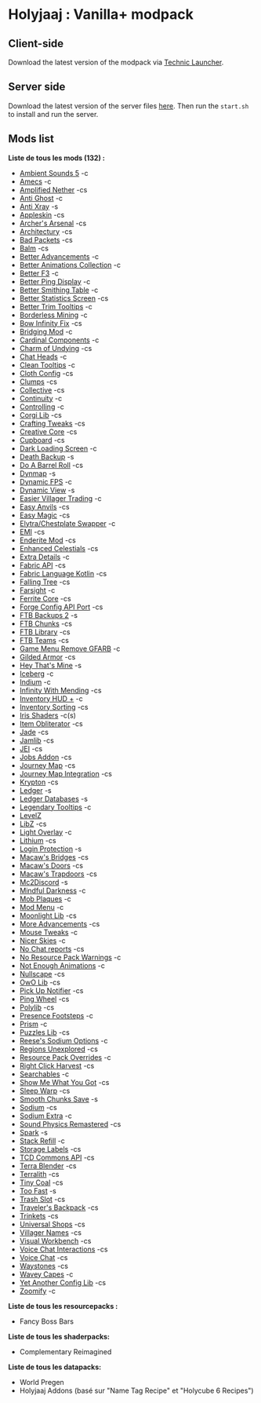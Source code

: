 # Holyjaaj : Vanilla+ modpack

## Client-side
Download the latest version of the modpack via [Technic Launcher](https://www.technicpack.net/modpack/holyjaaj.1931807).

## Server side
Download the latest version of the server files [here](https://github.com/Captn138/holyjaaj-vanillaplus-modpack-server/releases/latest/download/server.zip).
Then run the `start.sh` to install and run the server.

## Mods list
**__Liste de tous les mods (132) :__** 
- [Ambient Sounds 5](https://www.curseforge.com/minecraft/mc-mods/ambientsounds) -c
- [Amecs](https://www.curseforge.com/minecraft/mc-mods/amecs) -c
- [Amplified Nether](https://www.curseforge.com/minecraft/mc-mods/amplified-nether) -cs
- [Anti Ghost](https://www.curseforge.com/minecraft/mc-mods/antighost) -c
- [Anti Xray](https://www.curseforge.com/minecraft/mc-mods/antixray) -s
- [Appleskin](https://www.curseforge.com/minecraft/mc-mods/appleskin) -cs
- [Archer's Arsenal](https://www.curseforge.com/minecraft/mc-mods/archarsenal) -cs
- [Architectury](https://www.curseforge.com/minecraft/mc-mods/architectury-api) -cs
- [Bad Packets](https://www.curseforge.com/minecraft/mc-mods/badpackets) -cs
- [Balm](https://www.curseforge.com/minecraft/mc-mods/balm-fabric) -cs
- [Better Advancements](https://www.curseforge.com/minecraft/mc-mods/better-advancements) -c
- [Better Animations Collection](https://www.curseforge.com/minecraft/mc-mods/better-animations-collection) -c
- [Better F3](https://www.curseforge.com/minecraft/mc-mods/betterf3) -c
- [Better Ping Display](https://www.curseforge.com/minecraft/mc-mods/better-ping-display-fabric) -c
- [Better Smithing Table](https://www.curseforge.com/minecraft/mc-mods/bettersmithingtable) -c
- [Better Statistics Screen](https://www.curseforge.com/minecraft/mc-mods/better-stats) -cs
- [Better Trim Tooltips](https://www.curseforge.com/minecraft/mc-mods/better-trim-tooltips) -c
- [Borderless Mining](https://www.curseforge.com/minecraft/mc-mods/borderless-mining) -c
- [Bow Infinity Fix](https://www.curseforge.com/minecraft/mc-mods/bow-infinity-fix) -cs
- [Bridging Mod](https://www.curseforge.com/minecraft/mc-mods/bridging-mod) -c
- [Cardinal Components](https://www.curseforge.com/minecraft/mc-mods/cardinal-components) -c
- [Charm of Undying](https://www.curseforge.com/minecraft/mc-mods/charm-of-undying) -cs
- [Chat Heads](https://www.curseforge.com/minecraft/mc-mods/chat-heads) -c
- [Clean Tooltips](https://www.curseforge.com/minecraft/mc-mods/clean-tooltips) -c
- [Cloth Config](https://www.curseforge.com/minecraft/mc-mods/cloth-config) -cs
- [Clumps](https://www.curseforge.com/minecraft/mc-mods/clumps) -cs
- [Collective](https://www.curseforge.com/minecraft/mc-mods/collective) -cs
- [Continuity](https://www.curseforge.com/minecraft/mc-mods/continuity) -c
- [Controlling](https://www.curseforge.com/minecraft/mc-mods/controlling) -c
- [Corgi Lib](https://www.curseforge.com/minecraft/mc-mods/corgilib) -cs
- [Crafting Tweaks](https://www.curseforge.com/minecraft/mc-mods/crafting-tweaks-fabric) -cs
- [Creative Core](https://www.curseforge.com/minecraft/mc-mods/creativecore) -cs
- [Cupboard](https://www.curseforge.com/minecraft/mc-mods/cupboard) -cs
- [Dark Loading Screen](https://www.curseforge.com/minecraft/mc-mods/dark-loading-screen) -c
- [Death Backup](https://www.curseforge.com/minecraft/mc-mods/death-backup) -s
- [Do A Barrel Roll](https://www.curseforge.com/minecraft/mc-mods/do-a-barrel-roll) -cs
- [Dynmap](https://www.curseforge.com/minecraft/mc-mods/dynmapforge) -s
- [Dynamic FPS](https://www.curseforge.com/minecraft/mc-mods/dynamic-fps) -c
- [Dynamic View](https://www.curseforge.com/minecraft/mc-mods/dynamic-view-fabric) -s
- [Easier Villager Trading](https://www.curseforge.com/minecraft/mc-mods/easiervillagertrading) -c
- [Easy Anvils](https://www.curseforge.com/minecraft/mc-mods/easy-anvils) -cs
- [Easy Magic](https://www.curseforge.com/minecraft/mc-mods/easy-magic) -cs
- [Elytra/Chestplate Swapper](https://www.curseforge.com/minecraft/mc-mods/elytra-chestplate-swapper) -c
- [EMI](https://www.curseforge.com/minecraft/mc-mods/emi) -cs
- [Enderite Mod](https://www.curseforge.com/minecraft/mc-mods/enderite-mod-for-fabric) -cs
- [Enhanced Celestials](https://www.curseforge.com/minecraft/mc-mods/enhanced-celestials-fabric) -cs
- [Extra Details](https://www.curseforge.com/minecraft/mc-mods/pandas-extra-details) -c
- [Fabric API](https://www.curseforge.com/minecraft/mc-mods/fabric-api) -cs
- [Fabric Language Kotlin](https://www.curseforge.com/minecraft/mc-mods/fabric-language-kotlin) -cs
- [Falling Tree](https://www.curseforge.com/minecraft/mc-mods/falling-tree) -cs
- [Farsight](https://www.curseforge.com/minecraft/mc-mods/farsight-fabric) -c
- [Ferrite Core](https://www.curseforge.com/minecraft/mc-mods/ferritecore-fabric) -cs
- [Forge Config API Port](https://www.curseforge.com/minecraft/mc-mods/forge-config-api-port-fabric) -cs
- [FTB Backups 2](https://www.curseforge.com/minecraft/mc-mods/ftb-backups-2) -s
- [FTB Chunks](https://www.curseforge.com/minecraft/mc-mods/ftb-chunks-fabric) -cs
- [FTB Library](https://www.curseforge.com/minecraft/mc-mods/ftb-library-fabric) -cs
- [FTB Teams](https://www.curseforge.com/minecraft/mc-mods/ftb-teams-fabric) -cs
- [Game Menu Remove GFARB](https://www.curseforge.com/minecraft/mc-mods/game-menu-remove-gfarb) -c
- [Gilded Armor](https://www.curseforge.com/minecraft/mc-mods/gildedarmor) -cs
- [Hey That's Mine](https://www.curseforge.com/minecraft/mc-mods/htm) -s
- [Iceberg](https://www.curseforge.com/minecraft/mc-mods/iceberg-fabric) -c
- [Indium](https://www.curseforge.com/minecraft/mc-mods/indium) -c
- [Infinity With Mending](https://www.curseforge.com/minecraft/mc-mods/infinity-with-mending) -cs
- [Inventory HUD +](https://www.curseforge.com/minecraft/mc-mods/inventory-hud-forge) -c
- [Inventory Sorting](https://www.curseforge.com/minecraft/mc-mods/inventory-sorting) -cs
- [Iris Shaders](https://www.curseforge.com/minecraft/mc-mods/irisshaders) -c(s)
- [Item Obliterator](https://www.curseforge.com/minecraft/mc-mods/item-obliterator) -cs
- [Jade](https://www.curseforge.com/minecraft/mc-mods/jade) -cs
- [Jamlib](https://www.curseforge.com/minecraft/mc-mods/jamlib) -cs
- [JEI](https://www.curseforge.com/minecraft/mc-mods/jei) -cs
- [Jobs Addon](https://www.curseforge.com/minecraft/mc-mods/jobsaddon) -cs
- [Journey Map](https://www.curseforge.com/minecraft/mc-mods/journeymap) -cs
- [Journey Map Integration](https://www.curseforge.com/minecraft/mc-mods/journeymap-integration) -cs
- [Krypton](https://www.curseforge.com/minecraft/mc-mods/krypton) -cs
- [Ledger](https://www.curseforge.com/minecraft/mc-mods/ledger) -s
- [Ledger Databases](https://www.curseforge.com/minecraft/mc-mods/ledger-databases) -s
- [Legendary Tooltips](https://www.curseforge.com/minecraft/mc-mods/legendary-tooltips-fabric) -c
- [LevelZ](https://www.curseforge.com/minecraft/mc-mods/levelz)
- [LibZ](https://www.curseforge.com/minecraft/mc-mods/libz) -cs
- [Light Overlay](https://www.curseforge.com/minecraft/mc-mods/light-overlay) -c
- [Lithium](https://www.curseforge.com/minecraft/mc-mods/lithium) -cs
- [Login Protection](https://curseforge.com/minecraft/mc-mods/login-protection) -s
- [Macaw's Bridges](https://www.curseforge.com/minecraft/mc-mods/macaws-bridges) -cs
- [Macaw's Doors](https://www.curseforge.com/minecraft/mc-mods/macaws-doors) -cs
- [Macaw's Trapdoors](https://www.curseforge.com/minecraft/mc-mods/macaws-trapdoors) -cs
- [Mc2Discord](https://www.curseforge.com/minecraft/mc-mods/mc2discord) -s
- [Mindful Darkness](https://www.curseforge.com/minecraft/mc-mods/mindful-darkness) -c
- [Mob Plaques](https://www.curseforge.com/minecraft/mc-mods/mob-plaques) -c
- [Mod Menu](https://www.curseforge.com/minecraft/mc-mods/modmenu) -c
- [Moonlight Lib](https://www.curseforge.com/minecraft/mc-mods/selene) -cs
- [More Advancements](https://www.curseforge.com/minecraft/mc-mods/more-advancements-mod-fabric) -cs
- [Mouse Tweaks](https://www.curseforge.com/minecraft/mc-mods/mouse-tweaks) -c
- [Nicer Skies](https://www.curseforge.com/minecraft/mc-mods/nicer-skies) -c
- [No Chat reports](https://www.curseforge.com/minecraft/mc-mods/no-chat-reports) -cs
- [No Resource Pack Warnings](https://www.curseforge.com/minecraft/mc-mods/no-resource-pack-warnings) -c
- [Not Enough Animations](https://www.curseforge.com/minecraft/mc-mods/not-enough-animations) -c
- [Nullscape](https://www.curseforge.com/minecraft/mc-mods/nullscape) -cs
- [OwO Lib](https://www.curseforge.com/minecraft/mc-mods/owo-lib) -cs
- [Pick Up Notifier](https://www.curseforge.com/minecraft/mc-mods/pick-up-notifier) -cs
- [Ping Wheel](https://www.curseforge.com/minecraft/mc-mods/ping-wheel) -cs
- [Polylib](https://www.curseforge.com/minecraft/mc-mods/polylib) -cs
- [Presence Footsteps](https://www.curseforge.com/minecraft/mc-mods/presence-footsteps) -c
- [Prism](https://www.curseforge.com/minecraft/mc-mods/prism-fabric) -c
- [Puzzles Lib](https://www.curseforge.com/minecraft/mc-mods/puzzles-lib) -cs
- [Reese's Sodium Options](https://www.curseforge.com/minecraft/mc-mods/reeses-sodium-options) -c
- [Regions Unexplored](https://www.curseforge.com/minecraft/mc-mods/regions-unexplored) -cs
- [Resource Pack Overrides](https://www.curseforge.com/minecraft/mc-mods/resource-pack-overrides) -c
- [Right Click Harvest](https://www.curseforge.com/minecraft/mc-mods/rightclickharvest) -cs
- [Searchables](https://www.curseforge.com/minecraft/mc-mods/searchables) -c
- [Show Me What You Got](https://www.curseforge.com/minecraft/mc-mods/show-me-what-you-got) -cs
- [Sleep Warp](https://www.curseforge.com/minecraft/mc-mods/sleep-warp) -cs
- [Smooth Chunks Save](https://www.curseforge.com/minecraft/mc-mods/smooth-chunk-save) -s
- [Sodium](https://www.curseforge.com/minecraft/mc-mods/sodium) -cs
- [Sodium Extra](https://www.curseforge.com/minecraft/mc-mods/sodium-extra) -c
- [Sound Physics Remastered](https://www.curseforge.com/minecraft/mc-mods/sound-physics-remastered) -cs
- [Spark](https://www.curseforge.com/minecraft/mc-mods/spark) -s
- [Stack Refill](https://www.curseforge.com/minecraft/mc-mods/stack-refill) -c
- [Storage Labels](https://www.curseforge.com/minecraft/mc-mods/labels) -cs
- [TCD Commons API](https://www.curseforge.com/minecraft/mc-mods/tcdcommons) -cs
- [Terra Blender](https://www.curseforge.com/minecraft/mc-mods/terrablender-fabric) -cs
- [Terralith](https://www.curseforge.com/minecraft/mc-mods/terralith) -cs
- [Tiny Coal](https://www.curseforge.com/minecraft/mc-mods/tiny-coal) -cs
- [Too Fast](https://www.curseforge.com/minecraft/mc-mods/too-fast) -s
- [Trash Slot](https://www.curseforge.com/minecraft/mc-mods/trashslot-fabric-edition) -cs
- [Traveler's Backpack](https://www.curseforge.com/minecraft/mc-mods/travelers-backpack-fabric) -cs
- [Trinkets](https://www.curseforge.com/minecraft/mc-mods/trinkets) -cs
- [Universal Shops](https://www.curseforge.com/minecraft/mc-mods/universal-shops) -cs
- [Villager Names](https://www.curseforge.com/minecraft/mc-mods/villager-names) -cs
- [Visual Workbench](https://www.curseforge.com/minecraft/mc-mods/visual-workbench) -cs
- [Voice Chat Interactions](https://www.curseforge.com/minecraft/mc-mods/voice-chat-interaction) -cs
- [Voice Chat](https://www.curseforge.com/minecraft/mc-mods/simple-voice-chat) -cs
- [Waystones](https://www.curseforge.com/minecraft/mc-mods/waystones) -cs
- [Wavey Capes](https://www.curseforge.com/minecraft/mc-mods/waveycapes) -c
- [Yet Another Config Lib](https://www.curseforge.com/minecraft/mc-mods/yacl) -cs
- [Zoomify](https://www.curseforge.com/minecraft/mc-mods/zoomify) -c

**__Liste de tous les resourcepacks :__**
- Fancy Boss Bars

**__Liste de tous les shaderpacks:__**
- Complementary Reimagined

**__Liste de tous les datapacks:__**
- World Pregen
- Holyjaaj Addons (basé sur "Name Tag Recipe" et "Holycube 6 Recipes")